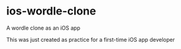 # ios-wordle-clone
A wordle clone as an iOS app

This was just created as practice for a first-time iOS app developer
